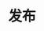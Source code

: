---
title: 发布
description: 与 Istio 发布有关的信息。
weight: 40
icon: releases
aliases:
keywords: [releases]
test: n/a
---